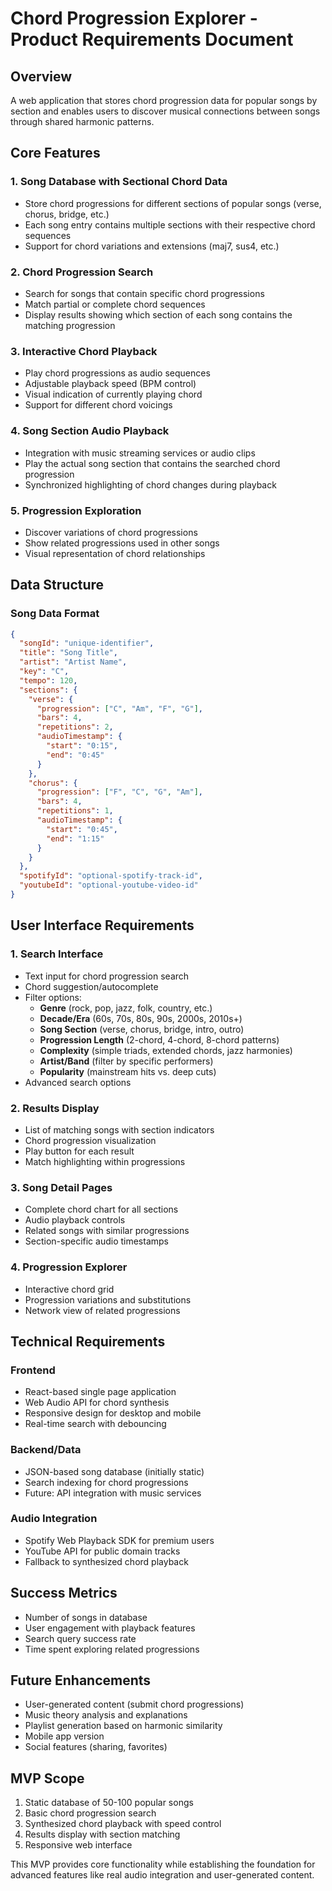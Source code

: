 # Chord Progression Explorer - Product Requirements Document

## Overview
A web application that stores chord progression data for popular songs by section and enables users to discover musical connections between songs through shared harmonic patterns.

## Core Features

### 1. Song Database with Sectional Chord Data
- Store chord progressions for different sections of popular songs (verse, chorus, bridge, etc.)
- Each song entry contains multiple sections with their respective chord sequences
- Support for chord variations and extensions (maj7, sus4, etc.)

### 2. Chord Progression Search
- Search for songs that contain specific chord progressions
- Match partial or complete chord sequences
- Display results showing which section of each song contains the matching progression

### 3. Interactive Chord Playback
- Play chord progressions as audio sequences
- Adjustable playback speed (BPM control)
- Visual indication of currently playing chord
- Support for different chord voicings

### 4. Song Section Audio Playback
- Integration with music streaming services or audio clips
- Play the actual song section that contains the searched chord progression
- Synchronized highlighting of chord changes during playback

### 5. Progression Exploration
- Discover variations of chord progressions
- Show related progressions used in other songs
- Visual representation of chord relationships

## Data Structure

### Song Data Format
```json
{
  "songId": "unique-identifier",
  "title": "Song Title",
  "artist": "Artist Name",
  "key": "C",
  "tempo": 120,
  "sections": {
    "verse": {
      "progression": ["C", "Am", "F", "G"],
      "bars": 4,
      "repetitions": 2,
      "audioTimestamp": {
        "start": "0:15",
        "end": "0:45"
      }
    },
    "chorus": {
      "progression": ["F", "C", "G", "Am"],
      "bars": 4,
      "repetitions": 1,
      "audioTimestamp": {
        "start": "0:45",
        "end": "1:15"
      }
    }
  },
  "spotifyId": "optional-spotify-track-id",
  "youtubeId": "optional-youtube-video-id"
}
```

## User Interface Requirements

### 1. Search Interface
- Text input for chord progression search
- Chord suggestion/autocomplete
- Filter options:
  - **Genre** (rock, pop, jazz, folk, country, etc.)
  - **Decade/Era** (60s, 70s, 80s, 90s, 2000s, 2010s+)
  - **Song Section** (verse, chorus, bridge, intro, outro)
  - **Progression Length** (2-chord, 4-chord, 8-chord patterns)
  - **Complexity** (simple triads, extended chords, jazz harmonies)
  - **Artist/Band** (filter by specific performers)
  - **Popularity** (mainstream hits vs. deep cuts)
- Advanced search options

### 2. Results Display
- List of matching songs with section indicators
- Chord progression visualization
- Play button for each result
- Match highlighting within progressions

### 3. Song Detail Pages
- Complete chord chart for all sections
- Audio playback controls
- Related songs with similar progressions
- Section-specific audio timestamps

### 4. Progression Explorer
- Interactive chord grid
- Progression variations and substitutions
- Network view of related progressions

## Technical Requirements

### Frontend
- React-based single page application
- Web Audio API for chord synthesis
- Responsive design for desktop and mobile
- Real-time search with debouncing

### Backend/Data
- JSON-based song database (initially static)
- Search indexing for chord progressions
- Future: API integration with music services

### Audio Integration
- Spotify Web Playback SDK for premium users
- YouTube API for public domain tracks
- Fallback to synthesized chord playback

## Success Metrics
- Number of songs in database
- User engagement with playback features
- Search query success rate
- Time spent exploring related progressions

## Future Enhancements
- User-generated content (submit chord progressions)
- Music theory analysis and explanations
- Playlist generation based on harmonic similarity
- Mobile app version
- Social features (sharing, favorites)

## MVP Scope
1. Static database of 50-100 popular songs
2. Basic chord progression search
3. Synthesized chord playback with speed control
4. Results display with section matching
5. Responsive web interface

This MVP provides core functionality while establishing the foundation for advanced features like real audio integration and user-generated content.